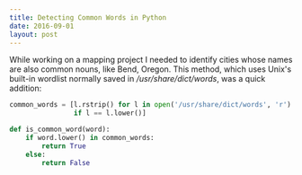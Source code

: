 ```yaml
---
title: Detecting Common Words in Python
date: 2016-09-01
layout: post
---
```


While working on a mapping project I needed to identify cities whose names are also common nouns, like Bend, Oregon.  This method, which uses Unix's built-in wordlist normally saved in */usr/share/dict/words*, was a quick addition:

```python
common_words = [l.rstrip() for l in open('/usr/share/dict/words', 'r')
                if l == l.lower()]

def is_common_word(word):
    if word.lower() in common_words:
        return True
    else:
        return False
```
